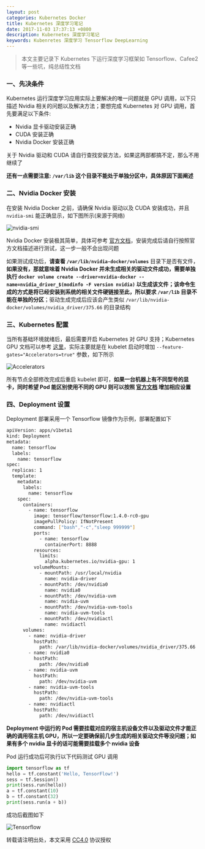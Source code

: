 ```yaml
---
layout: post
categories: Kubernetes Docker
title: Kubernetes 深度学习笔记
date: 2017-11-03 17:37:13 +0800
description: Kubernetes 深度学习笔记
keywords: Kubenretes 深度学习 Tensorflow DeepLearning
---
```


> 本文主要记录下 Kubernetes 下运行深度学习框架如 Tensorflow、Cafee2 等一些坑，纯总结性文档


### 一、先决条件

Kubernetes 运行深度学习应用实际上要解决的唯一问题就是 GPU 调用，以下只描述 Nvidia 相关的问题以及解决方法；要想完成 Kubernetes 对 GPU 调用，首先要满足以下条件:

- Nvidia 显卡驱动安装正确
- CUDA 安装正确
- Nvidia Docker 安装正确


关于 Nvidia 驱动和 CUDA 请自行查找安装方法，如果这两部都搞不定，那么不用继续了

**还有一点需要注意: `/var/lib` 这个目录不能处于单独分区中，具体原因下面阐述**

### 二、Nvidia Docker 安装

在安装 Nvidia Docker 之前，请确保 Nvidia 驱动以及 CUDA 安装成功，并且 `nvidia-smi` 能正确显示，如下图所示(来源于网络)

![nvidia-smi](https://ws3.sinaimg.cn/large/006tNc79ly1fl3vz0yt6tj30wy0mg4qp.jpg)

Nvidia Docker 安装极其简单，具体可参考 [官方文档](https://github.com/NVIDIA/nvidia-docker)，安装完成后请自行按照官方文档描述进行测试，这一步一般不会出现问题

如果测试成功后，**请查看 `/var/lib/nvidia-docker/volumes`** 目录下是否有文件，**如果没有，那就意味着 Nvidia Docker 并未生成相关的驱动文件成功，需要单独执行 `docker volume create --driver=nvidia-docker --name=nvidia_driver_$(modinfo -F version nvidia)` 以生成该文件；该命令生成的方式是将已经安装到系统的相关文件硬链接至此，所以要求 `/var/lib` 目录不能在单独的分区**；驱动生成完成后应该会产生类似 `/var/lib/nvidia-docker/volumes/nvidia_driver/375.66` 的目录结构

### 三、Kubernetes 配置

当所有基础环境就绪后，最后需要开启 Kubernetes 对 GPU 支持；Kubernetes GPU 文档可以参考 [这里](https://kubernetes.io/docs/tasks/manage-gpus/scheduling-gpus)，实际主要就是在 kubelet 启动时增加 `--feature-gates="Accelerators=true"` 参数，如下所示

![Accelerators](https://ws3.sinaimg.cn/large/006tKfTcly1fl4zj170jxj31is0z8ahj.jpg)

所有节点全部修改完成后重启 kubelet 即可，**如果一台机器上有不同型号的显卡，同时希望 Pod 能区别使用不同的 GPU 则可以按照 [官方文档](https://kubernetes.io/docs/tasks/manage-gpus/scheduling-gpus/#api) 增加相应设置**


### 四、Deployment 设置

Deployment 部署采用一个 Tensorflow 镜像作为示例，部署配置如下

``` sh
apiVersion: apps/v1beta1
kind: Deployment
metadata:
  name: tensorflow
  labels:
    name: tensorflow
spec:
  replicas: 1
  template:
    metadata:
      labels:
        name: tensorflow
    spec:
      containers:
        - name: tensorflow
          image: tensorflow/tensorflow:1.4.0-rc0-gpu
          imagePullPolicy: IfNotPresent
          command: ["bash","-c","sleep 999999"]
          ports:
            - name: tensorflow
              containerPort: 8888
          resources: 
            limits: 
              alpha.kubernetes.io/nvidia-gpu: 1
          volumeMounts:
            - mountPath: /usr/local/nvidia
              name: nvidia-driver
            - mountPath: /dev/nvidia0
              name: nvidia0
            - mountPath: /dev/nvidia-uvm
              name: nvidia-uvm
            - mountPath: /dev/nvidia-uvm-tools
              name: nvidia-uvm-tools
            - mountPath: /dev/nvidiactl
              name: nvidiactl
      volumes:
        - name: nvidia-driver
          hostPath:
            path: /var/lib/nvidia-docker/volumes/nvidia_driver/375.66
        - name: nvidia0
          hostPath:
            path: /dev/nvidia0
        - name: nvidia-uvm
          hostPath:
            path: /dev/nvidia-uvm
        - name: nvidia-uvm-tools
          hostPath:
            path: /dev/nvidia-uvm-tools
        - name: nvidiactl
          hostPath:
            path: /dev/nvidiactl
```

**Deployment 中运行的 Pod 需要挂载对应的宿主机设备文件以及驱动文件才能正确的调用宿主机 GPU，所以一定要确保前几步生成的相关驱动文件等没问题；如果有多个 nvidia 显卡的话可能需要挂载多个 nvidia 设备**

Pod 运行成功后可执行以下代码测试 GPU 调用

``` python
import tensorflow as tf
hello = tf.constant('Hello, TensorFlow!')
sess = tf.Session()
print(sess.run(hello))
a = tf.constant(10)
b = tf.constant(32)
print(sess.run(a + b))
```

成功后截图如下

![Tensorflow](https://ws2.sinaimg.cn/large/006tKfTcly1fl501nwxhyj31kw0ti7nd.jpg)

转载请注明出处，本文采用 [CC4.0](http://creativecommons.org/licenses/by-nc-nd/4.0/) 协议授权
